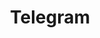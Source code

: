---
title: Telegram
weight: -90
distributed: false
offline_messaging: false
no_phone_required: false
open_source: Partially
open_spec: "?"
e2ee: Partially
aosp: true
multi_device: true
---